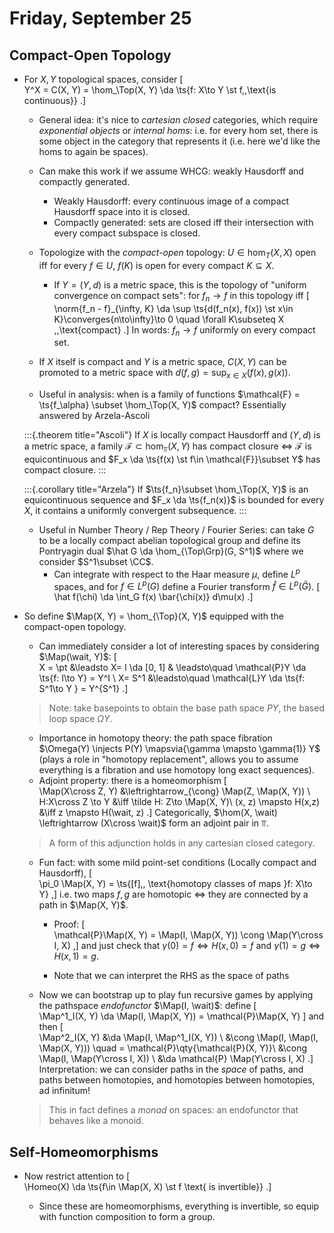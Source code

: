 # Friday, September 25

## Compact-Open Topology

- For $X, Y$ topological spaces, consider 
  \[  
  Y^X = C(X, Y) = \hom_\Top(X, Y) \da \ts{f: X\to Y \st f\,\,\text{is continuous}}
  .\]
  - General idea: it's nice to *cartesian closed* categories, which require *exponential objects* or *internal homs*: i.e. for every hom set, there is some object in the category that represents it (i.e. here we'd like the homs to again be spaces).
  - Can make this work if we assume WHCG: weakly Hausdorff and compactly generated.
    - Weakly Hausdorff: every continuous image of a compact Hausdorff space into it is closed.
    - Compactly generated: sets are closed iff their intersection with every compact subspace is closed.
  - Topologize with the *compact-open* topology: $U \in \hom_T(X, X)$ open iff for every $f\in U$, $f(K)$ is open for every compact $K\subseteq X$.
    - If $Y = (Y, d)$ is a metric space, this is the topology of "uniform convergence on compact sets": for $f_n \to f$ in this topology iff 
  \[  
  \norm{f_n - f}_{\infty, K} \da \sup \ts{d(f_n(x), f(x)) \st x\in K}\converges{n\to\infty}\to 0 \quad \forall K\subseteq X \,\,\text{compact}
  .\]
  In words: $f_n\to f$ uniformly on every compact set.

  - If $X$ itself is compact and $Y$ is a metric space, $C(X, Y)$ can be promoted to a metric space with $d(f, g) = \sup_{x\in X}(f(x), g(x))$.

  - Useful in analysis: when is a family of functions $\mathcal{F} = \ts{f_\alpha} \subset \hom_\Top(X, Y)$ compact? Essentially answered by Arzela-Ascoli

  :::{.theorem title="Ascoli"}
 If $X$ is locally compact Hausdorff and $(Y, d)$ is a metric space, a family $\mathcal{F} \subset \hom_\Top(X, Y)$ has compact closure $\iff$ $\mathcal{F}$ is equicontinuous and $F_x \da \ts{f(x) \st f\in \mathcal{F}}\subset Y$ has compact closure.
  :::

  :::{.corollary title="Arzela"}
 If $\ts{f_n}\subset \hom_\Top(X, Y)$ is an equicontinuous sequence and $F_x \da \ts{f_n(x)}$ is bounded for every $X$, it contains a uniformly convergent subsequence.
  :::

  - Useful in Number Theory / Rep Theory / Fourier Series: can take $G$ to be a locally compact abelian topological group and define its Pontryagin dual $\hat G \da \hom_{\Top\Grp}(G, S^1)$ where we consider $S^1\subset \CC$.
    - Can integrate with respect to the Haar measure $\mu$, define $L^p$ spaces, and for $f\in L^p(G)$ define a Fourier transform $\hat f\in L^p(\hat G)$.
    \[  
    \hat f(\chi) \da \int_G f(x) \bar{\chi(x)} d\mu(x)
    .\]

- So define $\Map(X, Y) = \hom_{\Top}(X, Y)$ equipped with the compact-open topology.
  - Can immediately consider a lot of interesting spaces by considering $\Map(\wait, Y)$:
  \[  
  X = \pt &\leadsto 
  X= I \da [0, 1] & \leadsto\quad \mathcal{P}Y  \da \ts{f: I\to Y} = Y^I  \\
  X= S^1 &\leadsto\quad \mathcal{L}Y  \da \ts{f: S^1\to Y } = Y^{S^1} 
  .\]

  > Note: take basepoints to obtain the base path space $PY$, the based loop space $\Omega Y$.

  - Importance in homotopy theory: the path space fibration $\Omega(Y) \injects P(Y) \mapsvia{\gamma \mapsto \gamma(1)} Y$ (plays a role in "homotopy replacement", allows you to assume everything is a fibration and use homotopy long exact sequences).
  - Adjoint property: there is a homeomorphism
  \[  
  \Map(X\cross Z, Y) &\leftrightarrow_{\cong} \Map(Z, \Map(X, Y)) \\
  H:X\cross Z \to Y &\iff \tilde H: Z\to \Map(X, Y)\\
  (x, z) \mapsto H(x,z) &\iff z \mapsto H(\wait, z)
  .\]
  Categorically, $\hom(X, \wait) \leftrightarrow (X\cross \wait)$ form an adjoint pair in $\Top$.
  
  > A form of this adjunction holds in any cartesian closed category.

  - Fun fact: with some mild point-set conditions (Locally compact and Hausdorff),
  \[  
  \pi_0 \Map(X, Y) = \ts{[f],\, \text{homotopy classes of maps }f: X\to Y}
  ,\]
  i.e. two maps $f, g$ are homotopic $\iff$ they are connected by a path in $\Map(X, Y)$.
    - Proof:
  \[  
    \mathcal{P}\Map(X, Y) = \Map(I, \Map(X, Y)) \cong \Map(Y\cross I, X)
  ,\]
    and just check that $\gamma(0) = f \iff H(x, 0) = f$ and $\gamma(1) = g \iff H(x, 1) = g$.

    - Note that we can interpret the RHS as the space of paths

  - Now we can bootstrap up to play fun recursive games by applying the pathspace *endofunctor* $\Map(I, \wait)$: define
  \[  
  \Map^1_I(X, Y) \da \Map(I, \Map(X, Y)) = \mathcal{P}\Map(X, Y)
  \]
  and then
  \[  
  \Map^2_I(X, Y) &\da \Map(I, \Map^1_I(X, Y)) \\
  &\cong \Map(I, \Map(I, \Map(X, Y))) \quad = \mathcal{P}\qty{\mathcal{P}(X, Y)}\\
  &\cong \Map(I, \Map(Y\cross I, X)) \\
  &\da \mathcal{P} \Map(Y\cross I, X)
  .\]
  Interpretation: we can consider paths in the *space* of paths, and paths between homotopies, and homotopies between homotopies, ad infinitum!

  > This in fact defines a *monad* on spaces: an endofunctor that behaves like a monoid.

## Self-Homeomorphisms

- Now restrict attention to
\[  
\Homeo(X) \da \ts{f\in \Map(X, X) \st f \text{ is invertible}}
.\]

  - Since these are homeomorphisms, everything is invertible, so equip with function composition to form a group.

